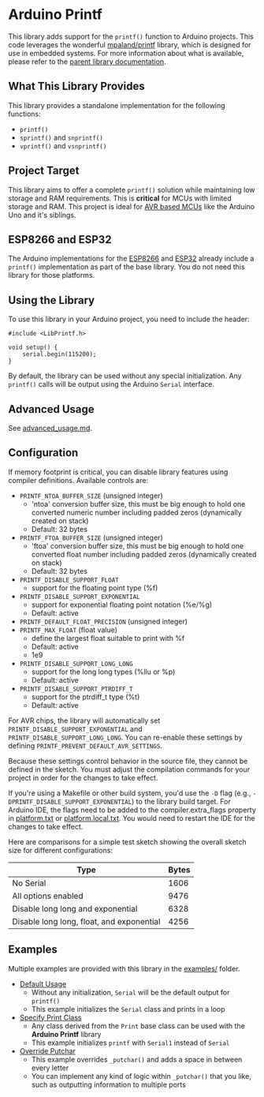# Arduino Printf

This library adds support for the `printf()` function to Arduino projects. This code leverages the wonderful [mpaland/printf](https://github.com/mpaland/printf) library, which is designed for use in embedded systems. For more information about what is available, please refer to the [parent library documentation](https://github.com/mpaland/printf/blob/master/README.md).

## What This Library Provides

This library provides a standalone implementation for the following functions:

* `printf()`
* `sprintf()` and `snprintf()`
* `vprintf()` and `vsnprintf()`

## Project Target

This library aims to offer a complete `printf()` solution while maintaining low storage and RAM requirements. 
This is **critical** for MCUs with limited storage and RAM. This project is ideal for [AVR based MCUs](https://en.wikipedia.org/wiki/AVR_microcontrollers) like the 
Arduino Uno and it's siblings.

## ESP8266 and ESP32

The Arduino implementations for the [ESP8266](https://github.com/esp8266/Arduino) and 
[ESP32](https://github.com/espressif/arduino-esp32) already include a `printf()` implementation 
as part of the base library. You do not need this library for those platforms.

## Using the Library

To use this library in your Arduino project, you need to include the header:

```
#include <LibPrintf.h>

void setup() {
    serial.begin(115200);
}
```

By default, the library can be used without any special initialization. Any `printf()` calls will be output using 
the Arduino `Serial` interface.

## Advanced Usage

See [advanced_usage.md](advanced_usage.md).

## Configuration

If memory footprint is critical, you can disable library features using compiler definitions. Available controls are:

* `PRINTF_NTOA_BUFFER_SIZE` (unsigned integer)
    * 'ntoa' conversion buffer size, this must be big enough to hold one converted numeric number including padded zeros (dynamically created on stack)
    * Default: 32 bytes
* `PRINTF_FTOA_BUFFER_SIZE` (unsigned integer)
    - 'ftoa' conversion buffer size, this must be big enough to hold one converted float number including padded zeros (dynamically created on stack)
    - Default: 32 bytes
* `PRINTF_DISABLE_SUPPORT_FLOAT`
    - support for the floating point type (%f)
* `PRINTF_DISABLE_SUPPORT_EXPONENTIAL`
    - support for exponential floating point notation (%e/%g)
    - Default: active
* `PRINTF_DEFAULT_FLOAT_PRECISION` (unsigned integer)
* `PRINTF_MAX_FLOAT` (float value)
    - define the largest float suitable to print with %f
    - Default: active
    - 1e9
* `PRINTF_DISABLE_SUPPORT_LONG_LONG`
    - support for the long long types (%llu or %p)
    * Default: active
* `PRINTF_DISABLE_SUPPORT_PTRDIFF_T`
    - support for the ptrdiff_t type (%t)
    - Default: active

For AVR chips, the library will automatically set `PRINTF_DISABLE_SUPPORT_EXPONENTIAL` and `PRINTF_DISABLE_SUPPORT_LONG_LONG`. You can re-enable these settings by defining `PRINTF_PREVENT_DEFAULT_AVR_SETTINGS`.

Because these settings control behavior in the source file, they cannot be defined in the sketch. You must adjust the compilation commands for your project in order for the changes to take effect.

If you're using a Makefile or other build system, you'd use the `-D` flag (e.g., `-DPRINTF_DISABLE_SUPPORT_EXPONENTIAL`) to the library build target. For Arduino IDE, the flags need to be added to the compiler.extra_flags property in [platform.txt](https://arduino.github.io/arduino-cli/platform-specification/#platformtxt) or [platform.local.txt](https://arduino.github.io/arduino-cli/platform-specification/#platformlocaltxt). You would need to restart the IDE for the changes to take effect.

Here are comparisons for a simple test sketch showing the overall sketch size for different configurations:

| Type           | Bytes |
| -------------- | ----- |
| No Serial      | 1606  |
| All options enabled | 9476  |
| Disable long long and exponential | 6328 |
| Disable long long, float, and exponential | 4256 |

## Examples

Multiple examples are provided with this library in the [examples/](examples/) folder.

* [Default Usage](examples/default_to_serial/default_to_serial.ino)
    - Without any initialization, `Serial` will be the default output for `printf()`
    - This example initializes the `Serial` class and prints in a loop
* [Specify Print Class](examples/specify_print_class/specify_print_class.ino)
    - Any class derived from the `Print` base class can be used with the **Arduino Printf** library
    - This example initializes `printf` with `Serial1` instead of `Serial`
* [Override Putchar](examples/override_putchar/override_putchar.ino)
    - This example overrides `_putchar()` and adds a space in between every letter
    - You can implement any kind of logic within `_putchar()` that you like, such as outputting information to multiple ports
